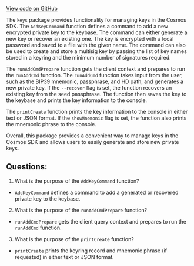 [View code on GitHub](https://github.com/cosmos/cosmos-sdk/blob/main/client/keys/add.go)

The `keys` package provides functionality for managing keys in the Cosmos SDK. The `AddKeyCommand` function defines a command to add a new encrypted private key to the keybase. The command can either generate a new key or recover an existing one. The key is encrypted with a local password and saved to a file with the given name. The command can also be used to create and store a multisig key by passing the list of key names stored in a keyring and the minimum number of signatures required. 

The `runAddCmdPrepare` function gets the client context and prepares to run the `runAddCmd` function. The `runAddCmd` function takes input from the user, such as the BIP39 mnemonic, passphrase, and HD path, and generates a new private key. If the `--recover` flag is set, the function recovers an existing key from the seed passphrase. The function then saves the key to the keybase and prints the key information to the console. 

The `printCreate` function prints the key information to the console in either text or JSON format. If the `showMnemonic` flag is set, the function also prints the mnemonic phrase to the console. 

Overall, this package provides a convenient way to manage keys in the Cosmos SDK and allows users to easily generate and store new private keys.
## Questions: 
 1. What is the purpose of the `AddKeyCommand` function?
- `AddKeyCommand` defines a command to add a generated or recovered private key to the keybase.

2. What is the purpose of the `runAddCmdPrepare` function?
- `runAddCmdPrepare` gets the client query context and prepares to run the `runAddCmd` function.

3. What is the purpose of the `printCreate` function?
- `printCreate` prints the keyring record and mnemonic phrase (if requested) in either text or JSON format.